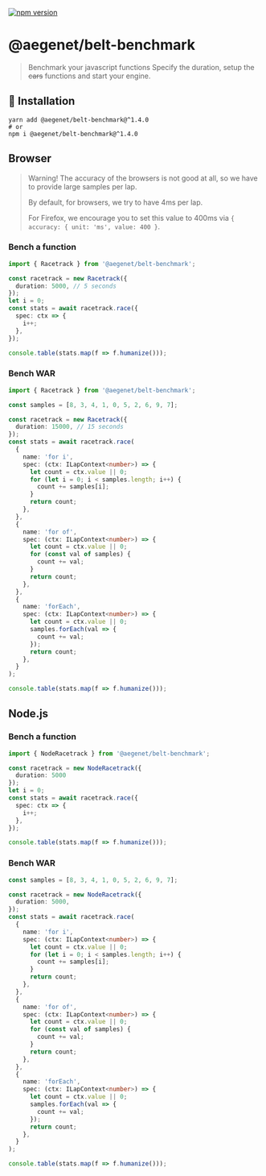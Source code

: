 [![npm version](https://img.shields.io/npm/v/@aegenet/belt-benchmark.svg)](https://www.npmjs.com/package/@aegenet/belt-benchmark)
<br>

# @aegenet/belt-benchmark

> Benchmark your javascript functions
> Specify the duration, setup the <s>cars</s> functions and start your engine.

## 💾 Installation

```shell
yarn add @aegenet/belt-benchmark@^1.4.0
# or
npm i @aegenet/belt-benchmark@^1.4.0
```

## Browser

> Warning! The accuracy of the browsers is not good at all, so we have to provide large samples per lap.
>
> By default, for browsers, we try to have 4ms per lap.
>
> For Firefox, we encourage you to set this value to 400ms via `{ accuracy: { unit: 'ms', value: 400 }`.
>

### Bench a function
```typescript
import { Racetrack } from '@aegenet/belt-benchmark';

const racetrack = new Racetrack({
  duration: 5000, // 5 seconds
});
let i = 0;
const stats = await racetrack.race({
  spec: ctx => {
    i++;
  },
});

console.table(stats.map(f => f.humanize()));
```

### Bench WAR
```typescript
import { Racetrack } from '@aegenet/belt-benchmark';

const samples = [8, 3, 4, 1, 0, 5, 2, 6, 9, 7];

const racetrack = new Racetrack({
  duration: 15000, // 15 seconds
});
const stats = await racetrack.race(
  {
    name: 'for i',
    spec: (ctx: ILapContext<number>) => {
      let count = ctx.value || 0;
      for (let i = 0; i < samples.length; i++) {
        count += samples[i];
      }
      return count;
    },
  },
  {
    name: 'for of',
    spec: (ctx: ILapContext<number>) => {
      let count = ctx.value || 0;
      for (const val of samples) {
        count += val;
      }
      return count;
    },
  },
  {
    name: 'forEach',
    spec: (ctx: ILapContext<number>) => {
      let count = ctx.value || 0;
      samples.forEach(val => {
        count += val;
      });
      return count;
    },
  }
);

console.table(stats.map(f => f.humanize()));
```

## Node.js

### Bench a function
```typescript
import { NodeRacetrack } from '@aegenet/belt-benchmark';

const racetrack = new NodeRacetrack({
  duration: 5000
});
let i = 0;
const stats = await racetrack.race({
  spec: ctx => {
    i++;
  },
});

console.table(stats.map(f => f.humanize()));
```

### Bench WAR
```typescript
const samples = [8, 3, 4, 1, 0, 5, 2, 6, 9, 7];

const racetrack = new NodeRacetrack({
  duration: 5000,
});
const stats = await racetrack.race(
  {
    name: 'for i',
    spec: (ctx: ILapContext<number>) => {
      let count = ctx.value || 0;
      for (let i = 0; i < samples.length; i++) {
        count += samples[i];
      }
      return count;
    },
  },
  {
    name: 'for of',
    spec: (ctx: ILapContext<number>) => {
      let count = ctx.value || 0;
      for (const val of samples) {
        count += val;
      }
      return count;
    },
  },
  {
    name: 'forEach',
    spec: (ctx: ILapContext<number>) => {
      let count = ctx.value || 0;
      samples.forEach(val => {
        count += val;
      });
      return count;
    },
  }
);

console.table(stats.map(f => f.humanize()));
```